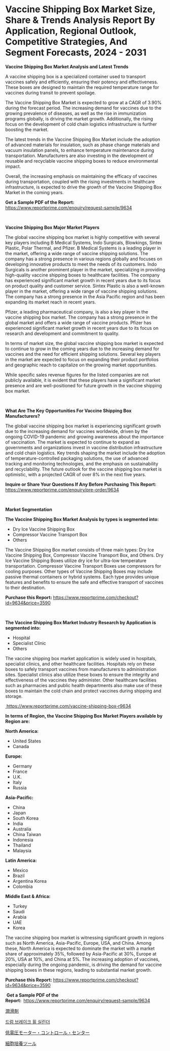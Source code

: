 <p><h1>Vaccine Shipping Box Market Size, Share & Trends Analysis Report By Application, Regional Outlook, Competitive Strategies, And Segment Forecasts, 2024 - 2031</h1></p><p><strong>Vaccine Shipping Box Market Analysis and Latest Trends</strong></p>
<p><p>A vaccine shipping box is a specialized container used to transport vaccines safely and efficiently, ensuring their potency and effectiveness. These boxes are designed to maintain the required temperature range for vaccines during transit to prevent spoilage.</p><p>The Vaccine Shipping Box Market is expected to grow at a CAGR of 3.90% during the forecast period. The increasing demand for vaccines due to the growing prevalence of diseases, as well as the rise in immunization programs globally, is driving the market growth. Additionally, the rising focus on the development of cold chain logistics infrastructure is further boosting the market.</p><p>The latest trends in the Vaccine Shipping Box Market include the adoption of advanced materials for insulation, such as phase change materials and vacuum insulation panels, to enhance temperature maintenance during transportation. Manufacturers are also investing in the development of reusable and recyclable vaccine shipping boxes to reduce environmental impact.</p><p>Overall, the increasing emphasis on maintaining the efficacy of vaccines during transportation, coupled with the rising investments in healthcare infrastructure, is expected to drive the growth of the Vaccine Shipping Box Market in the coming years.</p></p>
<p><strong>Get a Sample PDF of the Report:&nbsp;</strong> <a href="https://www.reportprime.com/enquiry/request-sample/9634">https://www.reportprime.com/enquiry/request-sample/9634</a></p>
<p>&nbsp;</p>
<p><strong>Vaccine Shipping Box Major Market Players</strong></p>
<p><p>The global vaccine shipping box market is highly competitive with several key players including B Medical Systems, Indo Surgicals, Blowkings, Sintex Plastic, Polar Thermal, and Pfizer. B Medical Systems is a leading player in the market, offering a wide range of vaccine shipping solutions. The company has a strong presence in various regions globally and focuses on developing innovative products to meet the needs of its customers. Indo Surgicals is another prominent player in the market, specializing in providing high-quality vaccine shipping boxes to healthcare facilities. The company has experienced significant market growth in recent years due to its focus on product quality and customer service. Sintex Plastic is also a well-known player in the market, offering a wide range of vaccine shipping solutions. The company has a strong presence in the Asia Pacific region and has been expanding its market reach in recent years.</p><p>Pfizer, a leading pharmaceutical company, is also a key player in the vaccine shipping box market. The company has a strong presence in the global market and offers a wide range of vaccine products. Pfizer has experienced significant market growth in recent years due to its focus on research and development and commitment to quality.</p><p>In terms of market size, the global vaccine shipping box market is expected to continue to grow in the coming years due to the increasing demand for vaccines and the need for efficient shipping solutions. Several key players in the market are expected to focus on expanding their product portfolios and geographic reach to capitalize on the growing market opportunities.</p><p>While specific sales revenue figures for the listed companies are not publicly available, it is evident that these players have a significant market presence and are well-positioned for future growth in the vaccine shipping box market.</p></p>
<p>&nbsp;</p>
<p><strong>What Are The Key Opportunities For Vaccine Shipping Box Manufacturers?</strong></p>
<p><p>The global vaccine shipping box market is experiencing significant growth due to the increasing demand for vaccines worldwide, driven by the ongoing COVID-19 pandemic and growing awareness about the importance of vaccination. The market is expected to continue to expand as governments and organizations invest in vaccine distribution infrastructure and cold chain logistics. Key trends shaping the market include the adoption of temperature-controlled packaging solutions, the use of advanced tracking and monitoring technologies, and the emphasis on sustainability and recyclability. The future outlook for the vaccine shipping box market is optimistic, with a projected CAGR of over 8% in the next five years.</p></p>
<p><strong>Inquire or Share Your Questions If Any Before Purchasing This Report:</strong> <a href="https://www.reportprime.com/enquiry/pre-order/9634">https://www.reportprime.com/enquiry/pre-order/9634</a></p>
<p>&nbsp;</p>
<p><strong>Market Segmentation</strong></p>
<p><strong>The Vaccine Shipping Box Market Analysis by types is segmented into:</strong></p>
<p><ul><li>Dry Ice Vaccine Shipping Box</li><li>Compressor Vaccine Transport Box</li><li>Others</li></ul></p>
<p><p>The Vaccine Shipping Box market consists of three main types: Dry Ice Vaccine Shipping Box, Compressor Vaccine Transport Box, and Others. Dry Ice Vaccine Shipping Boxes utilize dry ice for ultra-low temperature transportation. Compressor Vaccine Transport Boxes use compressors for cooling purposes. Other types of Vaccine Shipping Boxes may include passive thermal containers or hybrid systems. Each type provides unique features and benefits to ensure the safe and effective transport of vaccines to their destination.</p></p>
<p><strong>Purchase this Report:&nbsp;</strong><a href="https://www.reportprime.com/checkout?id=9634&price=3590">https://www.reportprime.com/checkout?id=9634&price=3590</a></p>
<p>&nbsp;</p>
<p><strong>The Vaccine Shipping Box Market Industry Research by Application is segmented into:</strong></p>
<p><ul><li>Hospital</li><li>Specialist Clinic</li><li>Others</li></ul></p>
<p><p>The vaccine shipping box market application is widely used in hospitals, specialist clinics, and other healthcare facilities. Hospitals rely on these boxes to safely transport vaccines from manufacturers to administration sites. Specialist clinics also utilize these boxes to ensure the integrity and effectiveness of the vaccines they administer. Other healthcare facilities such as pharmacies and public health departments also make use of these boxes to maintain the cold chain and protect vaccines during shipping and storage.</p></p>
<p><a href="https://www.reportprime.com/vaccine-shipping-box-r9634">&nbsp;https://www.reportprime.com/vaccine-shipping-box-r9634</a></p>
<p><strong>In terms of Region, the Vaccine Shipping Box Market Players available by Region are:</strong></p>
<p>
    <p> <strong> North America: </strong>
        <ul>
            <li>United States</li>
            <li>Canada</li>
        </ul>
        </p> 
    <p> <strong> Europe: </strong>
        <ul>
            <li>Germany</li>
            <li>France</li>
            <li>U.K.</li>
            <li>Italy</li>
            <li>Russia</li>
        </ul>
        </p> 
    <p> <strong> Asia-Pacific: </strong>
        <ul>
            <li>China</li>
            <li>Japan</li>
            <li>South Korea</li>
            <li>India</li>
            <li>Australia</li>
            <li>China Taiwan</li>
            <li>Indonesia</li>
            <li>Thailand</li>
            <li>Malaysia</li>
        </ul>
        </p> 
    <p> <strong> Latin America: </strong>
        <ul>
            <li>Mexico</li>
            <li>Brazil</li>
            <li>Argentina Korea</li>
            <li>Colombia</li>
        </ul>
        </p> 
    <p> <strong> Middle East & Africa: </strong>
        <ul>
            <li>Turkey</li>
            <li>Saudi</li>
            <li>Arabia</li>
            <li>UAE</li>
            <li>Korea</li>
        </ul>
    </p>
    </p>
<p><p>The vaccine shipping box market is witnessing significant growth in regions such as North America, Asia-Pacific, Europe, USA, and China. Among these, North America is expected to dominate the market with a market share of approximately 35%, followed by Asia-Pacific at 30%, Europe at 20%, USA at 10%, and China at 5%. The increasing adoption of vaccines, especially during the ongoing pandemic, is driving the demand for vaccine shipping boxes in these regions, leading to substantial market growth.</p></p>
<p><strong>Purchase this Report: </strong><a href="https://www.reportprime.com/checkout?id=9634&price=3590">https://www.reportprime.com/checkout?id=9634&price=3590</a></p>
<p>&nbsp;<strong>Get a Sample PDF of the Report:&nbsp;&nbsp;</strong><a href="https://www.reportprime.com/enquiry/request-sample/9634">https://www.reportprime.com/enquiry/request-sample/9634</a></p>
<p><strong></strong></p>
<p><p><a href="https://github.com/LeoraEber/Market-Research-Report-List-1/blob/main/575545778749.md">潤滑剤</a></p><p><a href="https://medium.com/@giovanileannon/%EB%93%9C%EB%9F%BC-%EB%B8%8C%EB%A0%88%EC%9D%B4%ED%81%AC-%ED%9C%A0-%EC%8B%A4%EB%A6%B0%EB%8D%94-%EC%8B%9C%EC%9E%A5-%EC%A0%90%EC%9C%A0%EC%9C%A8-%EB%B3%80%ED%99%94-%EB%B0%8F-%EC%8B%9C%EC%9E%A5-%EC%84%B1%EC%9E%A5-%ED%8A%B8%EB%A0%8C%EB%93%9C-2024-2031-582a9a6cdd68">드럼 브레이크 휠 실린더</a></p><p><a href="https://github.com/tubbs463/Market-Research-Report-List-1/blob/main/584498978748.md">低電圧モーター・コントロール・センター</a></p><p><a href="https://medium.com/@lewisbechtelar1964/%E7%B4%B0%E8%83%9E%E5%9F%B9%E9%A4%8A%E3%83%84%E3%83%BC%E3%83%AB%E5%B8%82%E5%A0%B4%E3%81%AE%E8%A6%8F%E6%A8%A1%E3%81%8C-%E3%82%B0%E3%83%AD%E3%83%BC%E3%83%90%E3%83%AB%E7%94%A3%E6%A5%AD%E3%81%AB%E3%81%8A%E3%81%91%E3%82%8B%E6%9C%80%E9%81%A9%E3%81%AA%E3%83%9E%E3%83%BC%E3%82%B1%E3%83%86%E3%82%A3%E3%83%B3%E3%82%B0%E3%83%81%E3%83%A3%E3%83%8D%E3%83%AB%E3%82%92%E6%98%8E%E3%82%89%E3%81%8B%E3%81%AB%E3%81%99%E3%82%8B-b5f8d0ea2dae">細胞培養ツール</a></p></p>